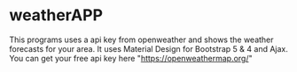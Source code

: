 # weatherAPP
This programs uses a api key from openweather and shows the weather forecasts for your area. It uses Material Design for Bootstrap 5 & 4 and Ajax. 
You can get your free api key here "https://openweathermap.org/"
